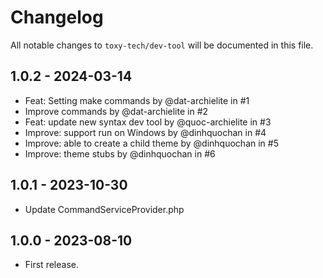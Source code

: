 # Changelog

All notable changes to `toxy-tech/dev-tool` will be documented in this file.

## 1.0.2 - 2024-03-14

- Feat: Setting make commands by @dat-archielite in #1
- Improve commands by @dat-archielite in #2
- Feat: update new syntax dev tool by @quoc-archielite in #3
- Improve: support run on Windows by @dinhquochan in #4
- Improve: able to create a child theme by @dinhquochan in #5
- Improve: theme stubs by @dinhquochan in #6

## 1.0.1 - 2023-10-30

- Update CommandServiceProvider.php

## 1.0.0 - 2023-08-10

- First release.
